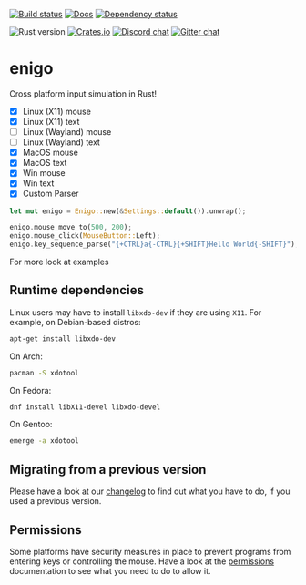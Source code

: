 [![Build status](https://img.shields.io/github/actions/workflow/status/enigo-rs/enigo/CI.yml?branch=main)](https://github.com/enigo-rs/enigo/actions/workflows/CI.yml)
[![Docs](https://docs.rs/enigo/badge.svg)](https://docs.rs/enigo)
[![Dependency status](https://deps.rs/repo/github/enigo-rs/enigo/status.svg)](https://deps.rs/repo/github/enigo-rs/enigo)

![Rust version](https://img.shields.io/badge/rust--version-1.65+-brightgreen.svg)
[![Crates.io](https://img.shields.io/crates/v/enigo.svg)](https://crates.io/crates/enigo)
[![Discord chat](https://img.shields.io/discord/315925376486342657.svg)](https://discord.gg/Eb8CsnN)
[![Gitter chat](https://badges.gitter.im/gitterHQ/gitter.png)](https://gitter.im/enigo-rs/Lobby)

# enigo

Cross platform input simulation in Rust!

- [x] Linux (X11) mouse
- [x] Linux (X11) text
- [ ] Linux (Wayland) mouse
- [ ] Linux (Wayland) text
- [x] MacOS mouse
- [x] MacOS text
- [x] Win mouse
- [x] Win text
- [x] Custom Parser

```Rust
let mut enigo = Enigo::new(&Settings::default()).unwrap();

enigo.mouse_move_to(500, 200);
enigo.mouse_click(MouseButton::Left);
enigo.key_sequence_parse("{+CTRL}a{-CTRL}{+SHIFT}Hello World{-SHIFT}");
```

For more look at examples

## Runtime dependencies

Linux users may have to install `libxdo-dev` if they are using `X11`. For example, on Debian-based distros:

```Bash
apt-get install libxdo-dev
```

On Arch:

```Bash
pacman -S xdotool
```

On Fedora:

```Bash
dnf install libX11-devel libxdo-devel
```

On Gentoo:

```Bash
emerge -a xdotool
```

## Migrating from a previous version

Please have a look at our [changelog](CHANGES.md) to find out what you have to do, if you used a previous version.

## Permissions

Some platforms have security measures in place to prevent programs from entering keys or controlling the mouse. Have a look at the [permissions](Permissions.md) documentation to see what you need to do to allow it.